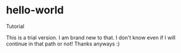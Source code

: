 # hello-world
Tutorial

This is a trial version. I am brand new to that. I don't know even if I will continue in that path or not! Thanks anyways :)
